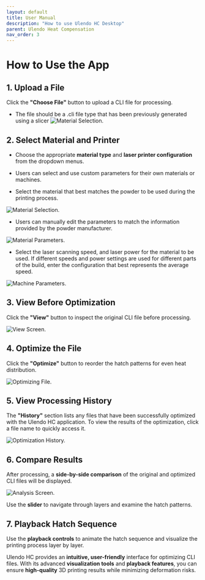 ```yaml
---
layout: default
title: User Manual
description: "How to use Ulendo HC Desktop"
parent: Ulendo Heat Compensation
nav_order: 3
---
```


# How to Use the App

## 1. Upload a File  
Click the **"Choose File"** button to upload a CLI file for processing.
- The file should be a .cli file type that has been previously generated using a slicer
![Material Selection.](https://s2aulendo.github.io/HC-HeatCompensation-Docs/assets/images/select-input.png)

## 2. Select Material and Printer  
- Choose the appropriate **material type** and **laser printer configuration** from the dropdown menus.
- Users can select and use custom parameters for their own materials or machines.

- Select the material that best matches the powder to be used during the printing process. 

![Material Selection.](https://s2aulendo.github.io/HC-HeatCompensation-Docs/assets/images/material-selections-2.png)

- Users can manually edit the parameters to match the information provided by the powder manufacturer. 

![Material Parameters.](https://s2aulendo.github.io/HC-HeatCompensation-Docs/assets/images/show-material-params.png)

 - Select the laser scanning speed, and laser power for the material to be used. If different speeds and power settings are used for different parts of the build, enter the configuration that best represents the average speed. 

![Machine Parameters.](https://s2aulendo.github.io/HC-HeatCompensation-Docs/assets/images/hc-machines-params.png)


## 3. View Before Optimization  
Click the **"View"** button to inspect the original CLI file before processing.

![View Screen.](https://s2aulendo.github.io/HC-HeatCompensation-Docs/assets/images/hc-app-viewscreen.png)

## 4. Optimize the File  
Click the **"Optimize"** button to reorder the hatch patterns for even heat distribution.

![Optimizing File.](https://s2aulendo.github.io/HC-HeatCompensation-Docs/assets/images/hc-processing.png)


## 5. View Processing History  
The **"History"** section lists any files that have been successfully optimized with the Ulendo HC application. To view the results of the optimization, click a file name to quickly access it.

![Optimization History.](https://s2aulendo.github.io/HC-HeatCompensation-Docs/assets/images/opt-history.png)

## 6. Compare Results  
After processing, a **side-by-side comparison** of the original and optimized CLI files will be displayed. 

![Analysis Screen.](https://s2aulendo.github.io/HC-HeatCompensation-Docs/assets/images/analysis-comparison.png)

Use the **slider** to navigate through layers and examine the hatch patterns.

## 7. Playback Hatch Sequence  
Use the **playback controls** to animate the hatch sequence and visualize the printing process layer by layer.

Ulendo HC provides an **intuitive, user-friendly** interface for optimizing CLI files. With its advanced **visualization tools** and **playback features**, you can ensure **high-quality** 3D printing results while minimizing deformation risks.